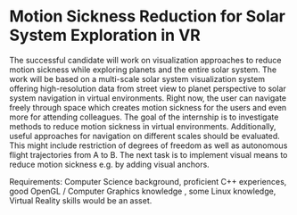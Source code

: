 # Motion Sickness Reduction for Solar System Exploration in VR

The successful candidate will work on visualization approaches to reduce motion sickness while exploring planets and
 the entire solar system.
The work will be based on a multi-scale solar system visualization system offering high-resolution data from street
 view to planet perspective to solar system navigation in virtual environments.
Right now, the user can navigate freely through space which creates motion sickness for the users and even more for
 attending colleagues.
The goal of the internship is to investigate methods to reduce motion sickness in virtual environments.
Additionally, useful approaches for navigation on different scales should be evaluated.
This might include restriction of degrees of freedom as well as autonomous flight trajectories from A to B.
The next task is to implement visual means to reduce motion sickness e.g. by adding visual anchors.

Requirements: Computer Science background, proficient C++ experiences, good OpenGL / Computer Graphics knowledge
, some Linux knowledge, Virtual Reality skills would be an asset.
